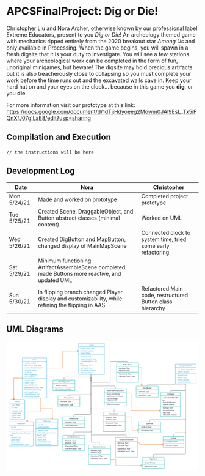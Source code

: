 # APCSFinalProject: Dig or Die!

Christopher Liu and Nora Archer, otherwise known by our professional label
Extreme Educators, present to you *Dig or Die*! An archeology themed game with
mechanics ripped entirely from the 2020 breakout star *Among Us* and only
available in Processing. When the game begins, you will spawn in a fresh
digsite that it is your duty to investigate. You will see a few stations where
your archeological work can be completed in the form of fun, unoriginal
minigames, but beware! The digsite may hold precious artifacts but it is also
treacherously close to collapsing so you must complete your work before the
time runs out and the excavated walls cave in. Keep your hard hat on and your
eyes on the clock... because in this game you **dig**, or you **die**.

For more information visit our prototype at this link:
https://docs.google.com/document/d/1dTjjHdyoeeg2Mowm0JAl9EsL_Tx5iFQnXfJ07gILaE8/edit?usp=sharing

## Compilation and Execution
```
// the instructions will be here
```

## Development Log
| Date | Nora | Christopher |
| ---- | ---- | ----------- |
| Mon 5/24/21 | Made and worked on prototype | Completed project prototype |
| Tue 5/25/21 | Created Scene, DraggableObject, and Button abstract classes (minimal content) | Worked on UML |
| Wed 5/26/21 | Created DigButton and MapButton, changed display of MainMapScene | Connected clock to system time, tried some early refactoring |
| Sat 5/29/21 | Minimum functioning ArtifactAssembleScene completed, made Buttons more reactive, and updated UML |  |
| Sun 5/30/21 | In flipping branch changed Player display and customizability, while refining the flipping in AAS | Refactored Main code, restructured Button class hierarchy |

## UML Diagrams
![UML Diagram](/img/APCS%20Final%20Project.png)
